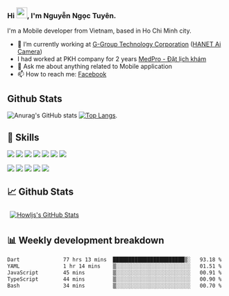 
  ### Hi <img src="https://media.giphy.com/media/hvRJCLFzcasrR4ia7z/giphy.gif" width="25px">, I'm Nguyễn Ngọc Tuyên.

I'm a Mobile developer from Vietnam, based in Ho Chi Minh city.

- 🔭 I’m currently working at <a href="https://g-group.vn">G-Group Technology Corporation</a> (<a href="https://www.hanet.com">HANET Ai Camera</a>)
- I had worked at PKH company for 2 years  <a href="https://medpro.vn">MedPro - Đặt lịch khám</a>
- 💬 Ask me about anything related to Mobile application
- 📫 How to reach me: [Facebook](https://www.facebook.com/phampham2000js/)

## Github Stats
![Anurag's GitHub stats](https://github-readme-stats.vercel.app/api?username=MrTuyennn&show_icons=true&theme=radical)           [![Top Langs](https://github-readme-stats.vercel.app/api/top-langs/?username=MrTuyennn&layout=compact&theme=radical)](https://github.com/MrTuyennn). 





## 💼 Skills
![](https://img.shields.io/badge/Code-Javascript-informational?style=flat&logo=javascript&logoColor=white&color=3178c6)
![](https://img.shields.io/badge/Code-React-informational?style=flat&logo=react&logoColor=white&color=3178c6)
![](https://img.shields.io/badge/Code-React_Native-informational?style=flat&logo=react&logoColor=white&color=3178c6)
![](https://img.shields.io/badge/Code-Redux-informational?style=flat&logo=redux&logoColor=white&color=3178c6)
![](https://img.shields.io/badge/Code-Typescript-informational?style=flat&logo=typescript&logoColor=white&color=3178c6)
![](https://img.shields.io/badge/Code-Dart-informational?style=flat&logo=dart&logoColor=white&color=3178c6)
![](https://img.shields.io/badge/Code-Flutter-informational?style=flat&logo=flutter&logoColor=white&color=3178c6)

![](https://img.shields.io/badge/Tool-VSCode-informational?style=flat&logo=visualstudiocode&logoColor=white&color=645CAA)
![](https://img.shields.io/badge/Tool-Bitbucket-informational?style=flat&logo=bitbucket&logoColor=white&color=645CAA)
![](https://img.shields.io/badge/Tool-Jira-informational?style=flat&logo=jira&logoColor=white&color=645CAA)
![](https://img.shields.io/badge/Tool-Github-informational?style=flat&logo=github&logoColor=white&color=645CAA)
![](https://img.shields.io/badge/Tool-Git-informational?style=flat&logo=git&logoColor=white&color=645CAA)

## 📈 Github Stats
<a href="https://github.com/MrTuyennn">
  <img align="center" style="margin:0.4rem" src="https://github-readme-stats.vercel.app/api?username=MrTuyennn&show_icons=true&theme=dracula" alt="Howljs's GitHub Stats" />
</a>

## 📊 Weekly development breakdown
<!--START_SECTION:waka-->

```txt
Dart              77 hrs 13 mins  ███████████████████████▒░   93.18 %
YAML              1 hr 14 mins    ▒░░░░░░░░░░░░░░░░░░░░░░░░   01.51 %
JavaScript        45 mins         ▒░░░░░░░░░░░░░░░░░░░░░░░░   00.91 %
TypeScript        44 mins         ▒░░░░░░░░░░░░░░░░░░░░░░░░   00.90 %
Bash              34 mins         ▒░░░░░░░░░░░░░░░░░░░░░░░░   00.70 %
```
